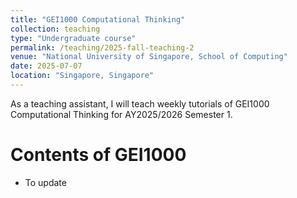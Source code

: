 ```yaml
---
title: "GEI1000 Computational Thinking"
collection: teaching
type: "Undergraduate course"
permalink: /teaching/2025-fall-teaching-2
venue: "National University of Singapore, School of Computing"
date: 2025-07-07
location: "Singapore, Singapore"
---
```


As a teaching assistant, I will teach weekly tutorials of GEI1000 Computational Thinking for AY2025/2026 Semester 1.

Contents of GEI1000
======

* To update
